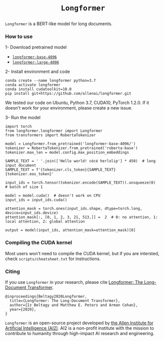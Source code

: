 # <p align=center>`Longformer`</p>
`Longformer` is a BERT-like model for long documents.

### How to use

1- Download pretrained model

* [`longformer-base-4096`](https://ai2-s2-research.s3-us-west-2.amazonaws.com/longformer/longformer-base-4096.tar.gz)
* [`longformer-large-4096`](https://ai2-s2-research.s3-us-west-2.amazonaws.com/longformer/longformer-large-4096.tar.gz)

2- Install environment and code

```
conda create --name longformer python=3.7
conda activate longformer
conda install cudatoolkit=10.0
pip install git+https://github.com/allenai/longformer.git
```
We tested our code on Ubuntu, Python 3.7, CUDA10, PyTorch 1.2.0. If it doesn't work for your environment, please create a new issue.

3- Run the model

```
import torch
from longformer.longformer import Longformer
from transformers import RobertaTokenizer

model = Longformer.from_pretrained('longformer-base-4096/')
tokenizer = RobertaTokenizer.from_pretrained('roberta-base')
tokenizer.max_len = model.config.max_position_embeddings

SAMPLE_TEXT = ' '.join(['Hello world! cécé herlolip'] * 450)  # long input document
SAMPLE_TEXT = f'{tokenizer.cls_token}{SAMPLE_TEXT}{tokenizer.eos_token}'
 
input_ids = torch.tensor(tokenizer.encode(SAMPLE_TEXT)).unsqueeze(0)  # batch of size 1

model = model.cuda()  # doesn't work on CPU
input_ids = input_ids.cuda()

attention_mask = torch.ones(input_ids.shape, dtype=torch.long, device=input_ids.device)
attention_mask[:, [0, 1, 2, 3, 21, 513,]] =  2  # 0: no attention, 1: local attention, 2: global attention

output = model(input_ids, attention_mask=attention_mask)[0]
```


### Compiling the CUDA kernel

Most users won't need to compile the CUDA kernel, but if you are intersted, check `scripts/cheatsheet.txt` for instructions.



### Citing

If you use `Longformer` in your research, please cite [Longformer: The Long-Document Transformer](https://arxiv.org/).
```
@inproceedings{Beltagy2020Longformer,
  title={Longformer: The Long-Document Transformer},
  author={Iz Beltagy and Matthew E. Peters and Arman Cohan},
  year={2020},
}
```

`Longformer` is an open-source project developed by [the Allen Institute for Artificial Intelligence (AI2)](http://www.allenai.org).
AI2 is a non-profit institute with the mission to contribute to humanity through high-impact AI research and engineering.
